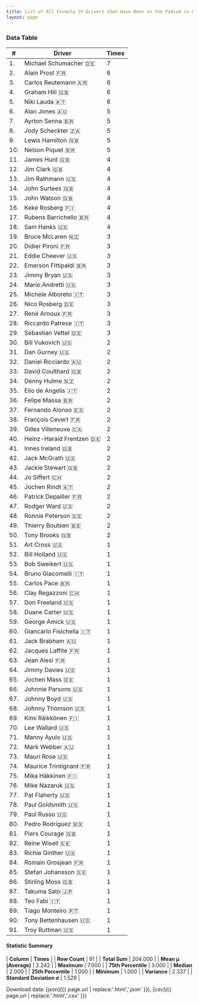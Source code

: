 ```yaml
---
title: List of All Formula 1® Drivers that Have Been in the Podium in USA by Number of Times
layout: page
---
```


<canvas id="chart" width="400" height="180"></canvas>
<script>
var data = {
    "datasets": [
        {
            "backgroundColor": [
                "#9C8E8D",
                "#9C8E8D",
                "#9C8E8D",
                "#9C8E8D",
                "#9C8E8D",
                "#9C8E8D",
                "#9C8E8D",
                "#9C8E8D",
                "#9C8E8D",
                "#9C8E8D",
                "#9C8E8D",
                "#9C8E8D",
                "#9C8E8D",
                "#9C8E8D",
                "#9C8E8D",
                "#9C8E8D",
                "#9C8E8D",
                "#9C8E8D",
                "#9C8E8D",
                "#9C8E8D",
                "#9C8E8D",
                "#9C8E8D",
                "#9C8E8D",
                "#9C8E8D",
                "#9C8E8D",
                "#9C8E8D",
                "#9C8E8D",
                "#9C8E8D",
                "#9C8E8D",
                "#9C8E8D",
                "#9C8E8D",
                "#9C8E8D",
                "#9C8E8D",
                "#9C8E8D",
                "#9C8E8D",
                "#9C8E8D",
                "#9C8E8D",
                "#9C8E8D",
                "#9C8E8D",
                "#9C8E8D",
                "#9C8E8D",
                "#9C8E8D",
                "#9C8E8D",
                "#9C8E8D",
                "#9C8E8D",
                "#9C8E8D",
                "#9C8E8D",
                "#9C8E8D",
                "#9C8E8D",
                "#9C8E8D",
                "#9C8E8D",
                "#9C8E8D",
                "#9C8E8D",
                "#9C8E8D",
                "#9C8E8D",
                "#9C8E8D",
                "#9C8E8D",
                "#9C8E8D",
                "#9C8E8D",
                "#9C8E8D",
                "#9C8E8D",
                "#9C8E8D",
                "#9C8E8D",
                "#9C8E8D",
                "#9C8E8D",
                "#9C8E8D",
                "#9C8E8D",
                "#9C8E8D",
                "#9C8E8D",
                "#9C8E8D",
                "#9C8E8D",
                "#9C8E8D",
                "#9C8E8D",
                "#9C8E8D",
                "#9C8E8D",
                "#9C8E8D",
                "#9C8E8D",
                "#9C8E8D",
                "#9C8E8D",
                "#9C8E8D",
                "#9C8E8D",
                "#9C8E8D",
                "#9C8E8D",
                "#9C8E8D",
                "#9C8E8D",
                "#9C8E8D",
                "#9C8E8D",
                "#9C8E8D",
                "#9C8E8D",
                "#9C8E8D",
                "#9C8E8D"
            ],
            "borderColor": [
                "#1D181E",
                "#1D181E",
                "#1D181E",
                "#1D181E",
                "#1D181E",
                "#1D181E",
                "#1D181E",
                "#1D181E",
                "#1D181E",
                "#1D181E",
                "#1D181E",
                "#1D181E",
                "#1D181E",
                "#1D181E",
                "#1D181E",
                "#1D181E",
                "#1D181E",
                "#1D181E",
                "#1D181E",
                "#1D181E",
                "#1D181E",
                "#1D181E",
                "#1D181E",
                "#1D181E",
                "#1D181E",
                "#1D181E",
                "#1D181E",
                "#1D181E",
                "#1D181E",
                "#1D181E",
                "#1D181E",
                "#1D181E",
                "#1D181E",
                "#1D181E",
                "#1D181E",
                "#1D181E",
                "#1D181E",
                "#1D181E",
                "#1D181E",
                "#1D181E",
                "#1D181E",
                "#1D181E",
                "#1D181E",
                "#1D181E",
                "#1D181E",
                "#1D181E",
                "#1D181E",
                "#1D181E",
                "#1D181E",
                "#1D181E",
                "#1D181E",
                "#1D181E",
                "#1D181E",
                "#1D181E",
                "#1D181E",
                "#1D181E",
                "#1D181E",
                "#1D181E",
                "#1D181E",
                "#1D181E",
                "#1D181E",
                "#1D181E",
                "#1D181E",
                "#1D181E",
                "#1D181E",
                "#1D181E",
                "#1D181E",
                "#1D181E",
                "#1D181E",
                "#1D181E",
                "#1D181E",
                "#1D181E",
                "#1D181E",
                "#1D181E",
                "#1D181E",
                "#1D181E",
                "#1D181E",
                "#1D181E",
                "#1D181E",
                "#1D181E",
                "#1D181E",
                "#1D181E",
                "#1D181E",
                "#1D181E",
                "#1D181E",
                "#1D181E",
                "#1D181E",
                "#1D181E",
                "#1D181E",
                "#1D181E",
                "#1D181E"
            ],
            "borderWidth": 1,
            "data": [
                7.0,
                6.0,
                6.0,
                6.0,
                6.0,
                5.0,
                5.0,
                5.0,
                5.0,
                5.0,
                4.0,
                4.0,
                4.0,
                4.0,
                4.0,
                4.0,
                4.0,
                4.0,
                3.0,
                3.0,
                3.0,
                3.0,
                3.0,
                3.0,
                3.0,
                3.0,
                3.0,
                3.0,
                3.0,
                2.0,
                2.0,
                2.0,
                2.0,
                2.0,
                2.0,
                2.0,
                2.0,
                2.0,
                2.0,
                2.0,
                2.0,
                2.0,
                2.0,
                2.0,
                2.0,
                2.0,
                2.0,
                2.0,
                2.0,
                2.0,
                1.0,
                1.0,
                1.0,
                1.0,
                1.0,
                1.0,
                1.0,
                1.0,
                1.0,
                1.0,
                1.0,
                1.0,
                1.0,
                1.0,
                1.0,
                1.0,
                1.0,
                1.0,
                1.0,
                1.0,
                1.0,
                1.0,
                1.0,
                1.0,
                1.0,
                1.0,
                1.0,
                1.0,
                1.0,
                1.0,
                1.0,
                1.0,
                1.0,
                1.0,
                1.0,
                1.0,
                1.0,
                1.0,
                1.0,
                1.0,
                1.0
            ],
            "label": "Times"
        }
    ],
    "labels": [
        "Michael Schumacher",
        "Alain Prost",
        "Carlos Reutemann",
        "Graham Hill",
        "Niki Lauda",
        "Alan Jones",
        "Ayrton Senna",
        "Jody Scheckter",
        "Lewis Hamilton",
        "Nelson Piquet",
        "James Hunt",
        "Jim Clark",
        "Jim Rathmann",
        "John Surtees",
        "John Watson",
        "Keke Rosberg",
        "Rubens Barrichello",
        "Sam Hanks",
        "Bruce McLaren",
        "Didier Pironi",
        "Eddie Cheever",
        "Emerson Fittipaldi",
        "Jimmy Bryan",
        "Mario Andretti",
        "Michele Alboreto",
        "Nico Rosberg",
        "René Arnoux",
        "Riccardo Patrese",
        "Sebastian Vettel",
        "Bill Vukovich",
        "Dan Gurney",
        "Daniel Ricciardo",
        "David Coulthard",
        "Denny Hulme",
        "Elio de Angelis",
        "Felipe Massa",
        "Fernando Alonso",
        "François Cevert",
        "Gilles Villeneuve",
        "Heinz-Harald Frentzen",
        "Innes Ireland",
        "Jack McGrath",
        "Jackie Stewart",
        "Jo Siffert",
        "Jochen Rindt",
        "Patrick Depailler",
        "Rodger Ward",
        "Ronnie Peterson",
        "Thierry Boutsen",
        "Tony Brooks",
        "Art Cross",
        "Bill Holland",
        "Bob Sweikert",
        "Bruno Giacomelli",
        "Carlos Pace",
        "Clay Regazzoni",
        "Don Freeland",
        "Duane Carter",
        "George Amick",
        "Giancarlo Fisichella",
        "Jack Brabham",
        "Jacques Laffite",
        "Jean Alesi",
        "Jimmy Davies",
        "Jochen Mass",
        "Johnnie Parsons",
        "Johnny Boyd",
        "Johnny Thomson",
        "Kimi Räikkönen",
        "Lee Wallard",
        "Manny Ayulo",
        "Mark Webber",
        "Mauri Rose",
        "Maurice Trintignant",
        "Mika Häkkinen",
        "Mike Nazaruk",
        "Pat Flaherty",
        "Paul Goldsmith",
        "Paul Russo",
        "Pedro Rodríguez",
        "Piers Courage",
        "Reine Wisell",
        "Richie Ginther",
        "Romain Grosjean",
        "Stefan Johansson",
        "Stirling Moss",
        "Takuma Sato",
        "Teo Fabi",
        "Tiago Monteiro",
        "Tony Bettenhausen",
        "Troy Ruttman"
    ]
};
var options = {
  legend: {
    display: false
  },
  scales: {
    xAxes: [{
      ticks: {
        beginAtZero: true,
        maxRotation: 180,
        display: window.innerWidth > 800
      }
    }],
    yAxes: [{
      ticks: {
        beginAtZero: true
      }
    }]
  },
  onResize: function(chart, size) {
    chart.options.scales.xAxes[0].ticks.display = size.width > 800;
  }
};
var chart = new Chart("chart", {
    data: data,
    type: 'bar',
    options: options
});
</script>



### Data Table

| # | Driver | Times |
|--|--|--|
| 1. | Michael Schumacher 🇩🇪 | 7 |
| 2. | Alain Prost 🇫🇷 | 6 |
| 3. | Carlos Reutemann 🇦🇷 | 6 |
| 4. | Graham Hill 🇬🇧 | 6 |
| 5. | Niki Lauda 🇦🇹 | 6 |
| 6. | Alan Jones 🇦🇺 | 5 |
| 7. | Ayrton Senna 🇧🇷 | 5 |
| 8. | Jody Scheckter 🇿🇦 | 5 |
| 9. | Lewis Hamilton 🇬🇧 | 5 |
| 10. | Nelson Piquet 🇧🇷 | 5 |
| 11. | James Hunt 🇬🇧 | 4 |
| 12. | Jim Clark 🇬🇧 | 4 |
| 13. | Jim Rathmann 🇺🇸 | 4 |
| 14. | John Surtees 🇬🇧 | 4 |
| 15. | John Watson 🇬🇧 | 4 |
| 16. | Keke Rosberg 🇫🇮 | 4 |
| 17. | Rubens Barrichello 🇧🇷 | 4 |
| 18. | Sam Hanks 🇺🇸 | 4 |
| 19. | Bruce McLaren 🇳🇿 | 3 |
| 20. | Didier Pironi 🇫🇷 | 3 |
| 21. | Eddie Cheever 🇺🇸 | 3 |
| 22. | Emerson Fittipaldi 🇧🇷 | 3 |
| 23. | Jimmy Bryan 🇺🇸 | 3 |
| 24. | Mario Andretti 🇺🇸 | 3 |
| 25. | Michele Alboreto 🇮🇹 | 3 |
| 26. | Nico Rosberg 🇩🇪 | 3 |
| 27. | René Arnoux 🇫🇷 | 3 |
| 28. | Riccardo Patrese 🇮🇹 | 3 |
| 29. | Sebastian Vettel 🇩🇪 | 3 |
| 30. | Bill Vukovich 🇺🇸 | 2 |
| 31. | Dan Gurney 🇺🇸 | 2 |
| 32. | Daniel Ricciardo 🇦🇺 | 2 |
| 33. | David Coulthard 🇬🇧 | 2 |
| 34. | Denny Hulme 🇳🇿 | 2 |
| 35. | Elio de Angelis 🇮🇹 | 2 |
| 36. | Felipe Massa 🇧🇷 | 2 |
| 37. | Fernando Alonso 🇪🇸 | 2 |
| 38. | François Cevert 🇫🇷 | 2 |
| 39. | Gilles Villeneuve 🇨🇦 | 2 |
| 40. | Heinz-Harald Frentzen 🇩🇪 | 2 |
| 41. | Innes Ireland 🇬🇧 | 2 |
| 42. | Jack McGrath 🇺🇸 | 2 |
| 43. | Jackie Stewart 🇬🇧 | 2 |
| 44. | Jo Siffert 🇨🇭 | 2 |
| 45. | Jochen Rindt 🇦🇹 | 2 |
| 46. | Patrick Depailler 🇫🇷 | 2 |
| 47. | Rodger Ward 🇺🇸 | 2 |
| 48. | Ronnie Peterson 🇸🇪 | 2 |
| 49. | Thierry Boutsen 🇧🇪 | 2 |
| 50. | Tony Brooks 🇬🇧 | 2 |
| 51. | Art Cross 🇺🇸 | 1 |
| 52. | Bill Holland 🇺🇸 | 1 |
| 53. | Bob Sweikert 🇺🇸 | 1 |
| 54. | Bruno Giacomelli 🇮🇹 | 1 |
| 55. | Carlos Pace 🇧🇷 | 1 |
| 56. | Clay Regazzoni 🇨🇭 | 1 |
| 57. | Don Freeland 🇺🇸 | 1 |
| 58. | Duane Carter 🇺🇸 | 1 |
| 59. | George Amick 🇺🇸 | 1 |
| 60. | Giancarlo Fisichella 🇮🇹 | 1 |
| 61. | Jack Brabham 🇦🇺 | 1 |
| 62. | Jacques Laffite 🇫🇷 | 1 |
| 63. | Jean Alesi 🇫🇷 | 1 |
| 64. | Jimmy Davies 🇺🇸 | 1 |
| 65. | Jochen Mass 🇩🇪 | 1 |
| 66. | Johnnie Parsons 🇺🇸 | 1 |
| 67. | Johnny Boyd 🇺🇸 | 1 |
| 68. | Johnny Thomson 🇺🇸 | 1 |
| 69. | Kimi Räikkönen 🇫🇮 | 1 |
| 70. | Lee Wallard 🇺🇸 | 1 |
| 71. | Manny Ayulo 🇺🇸 | 1 |
| 72. | Mark Webber 🇦🇺 | 1 |
| 73. | Mauri Rose 🇺🇸 | 1 |
| 74. | Maurice Trintignant 🇫🇷 | 1 |
| 75. | Mika Häkkinen 🇫🇮 | 1 |
| 76. | Mike Nazaruk 🇺🇸 | 1 |
| 77. | Pat Flaherty 🇺🇸 | 1 |
| 78. | Paul Goldsmith 🇺🇸 | 1 |
| 79. | Paul Russo 🇺🇸 | 1 |
| 80. | Pedro Rodríguez 🇲🇽 | 1 |
| 81. | Piers Courage 🇬🇧 | 1 |
| 82. | Reine Wisell 🇸🇪 | 1 |
| 83. | Richie Ginther 🇺🇸 | 1 |
| 84. | Romain Grosjean 🇫🇷 | 1 |
| 85. | Stefan Johansson 🇸🇪 | 1 |
| 86. | Stirling Moss 🇬🇧 | 1 |
| 87. | Takuma Sato 🇯🇵 | 1 |
| 88. | Teo Fabi 🇮🇹 | 1 |
| 89. | Tiago Monteiro 🇵🇹 | 1 |
| 90. | Tony Bettenhausen 🇺🇸 | 1 |
| 91. | Troy Ruttman 🇺🇸 | 1 |

#### Statistic Summary

| **Column** | **Times** |
| **Row Count** | 91 |
| **Total Sum** | 204.000 |
| **Mean μ (Average)** | 2.242 |
| **Maximum** | 7.000 |
| **75th Percentile** | 3.000 |
| **Median** | 2.000 |
| **25th Percentile** | 1.000 |
| **Minimum** | 1.000 |
| **Variance** | 2.337 |
| **Standard Deviation σ** | 1.529 |

Download data: [json]({{ page.url | replace:'.html','.json' }}), [csv]({{ page.url | replace:'.html','.csv' }})
